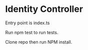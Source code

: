 # Identity Controller

Entry point is index.ts

Run npm test to run tests.

Clone repo then run NPM install.
